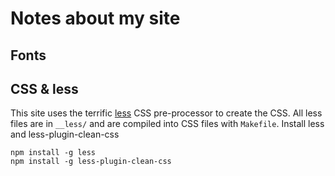 # Notes about my site

## Fonts

## CSS & less

This site uses the terrific [less](http://lesscss.org/) CSS pre-processor to
create the CSS. All less files are in `__less/` and are compiled into CSS files
with `Makefile`. Install less and less-plugin-clean-css

    npm install -g less
    npm install -g less-plugin-clean-css

